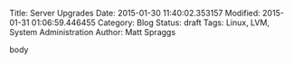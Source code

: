 Title: Server Upgrades
Date: 2015-01-30 11:40:02.353157
Modified: 2015-01-31 01:06:59.446455
Category: Blog
Status: draft
Tags: Linux, LVM, System Administration
Author: Matt Spraggs

body
